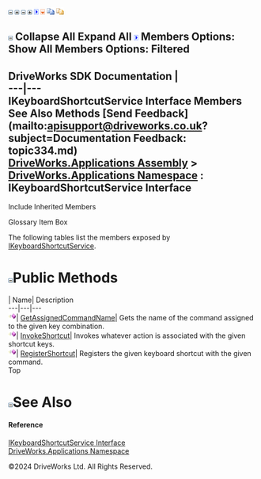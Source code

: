![](dotnetimages/collapse.gif) ![](dotnetimages/expand.gif) ![](dotnetimages/collapse.gif) ![](dotnetimages/expand.gif) ![](dotnetimages/drpdown.gif) ![](dotnetimages/drpdown_orange.gif) ![](dotnetimages/copycode.gif) ![](dotnetimages/copycodeHighlight.gif)

![](dotnetimages/collapse.gif) Collapse All Expand All ![](dotnetimages/drpdown.gif) Members Options: Show All  Members Options: Filtered   
---  
DriveWorks SDK Documentation  |   
---|---  
IKeyboardShortcutService Interface Members   
See Also Methods [Send Feedback](mailto:apisupport@driveworks.co.uk?subject=Documentation Feedback: topic334.md)  
[DriveWorks.Applications Assembly](topic13.md) > [DriveWorks.Applications Namespace](topic16.md) : IKeyboardShortcutService Interface  
---  
  
Include Inherited Members    


Glossary Item Box

The following tables list the members exposed by [IKeyboardShortcutService](topic334.md).

# ![](dotnetimages/collapse.gif)Public Methods

| Name| Description  
---|---|---  
![ Method](dotnetimages/Method.gif)| [GetAssignedCommandName](topic339.md)| Gets the name of the command assigned to the given key combination.   
![ Method](dotnetimages/Method.gif)| [InvokeShortcut](topic340.md)| Invokes whatever action is associated with the given shortcut keys.   
![ Method](dotnetimages/Method.gif)| [RegisterShortcut](topic341.md)| Registers the given keyboard shortcut with the given command.   
Top

# ![](dotnetimages/collapse.gif)See Also

#### Reference

[IKeyboardShortcutService Interface](topic334.md)   
[DriveWorks.Applications Namespace](topic16.md)

©2024 DriveWorks Ltd. All Rights Reserved.

